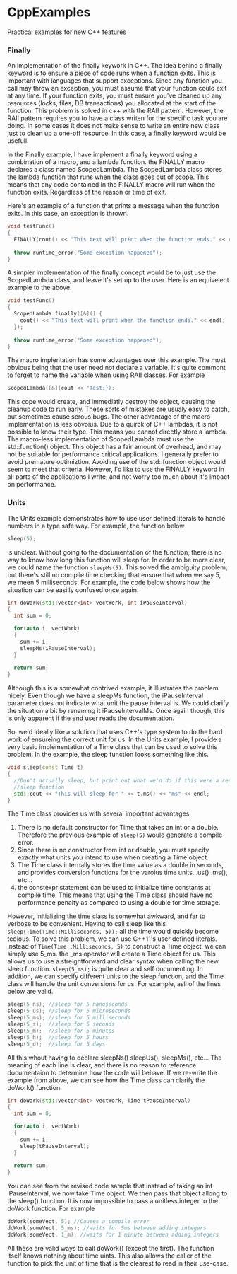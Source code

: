 # CppExamples
Practical examples for new C++ features

### Finally
An implementation of the finally keywork in C++. The idea behind a finally keyword
is to ensure a piece of code runs when a function exits. This is important with 
languages that support exceptions. Since any function you call may throw an exception,
you must assume that your function could exit at any time. If your function exits, you must
ensure you've cleaned up any resources (locks, files, DB transactions) you allocated at the
start of the function. This problem is solved in c++ with the RAII pattern. However, the RAII 
pattern requires you to have a class writen for the specific task you are doing. In some 
cases it does not make sense to write an entire new class just to clean up a one-off resource. 
In this case, a finally keyword would be usefull.

In the Finally example, I have implement a finally keyword using a combination of a macro, and
a lambda function. the FINALLY macro declares a class named ScopedLambda. The ScopedLambda
class stores the lambda function that runs when the class goes out of scope. This means that
any code contained in the FINALLY macro will run when the function exits. Regardless of the
reason or time of exit.

Here's an example of a function that prints a message when the function exits. In this case,
an exception is thrown.

```C++
void testFunc()
{
  FINALLY(cout() << "This text will print when the function ends." << endl;);
  
  throw runtime_error("Some exception happened");
}
```

A simpler implementation of the finally concept would be to just use the ScopedLambda
class, and leave it's set up to the user. Here is an equivelent example to the above.

```C++
void testFunc()
{
  ScopedLambda finally([&]() {
    cout() << "This text will print when the function ends." << endl;
  });
  
  throw runtime_error("Some exception happened");
}
```

The macro implentation has some advantages over this example. The most obvious 
being that the user need not declare a variable. It's quite commont to forget to
name the variable when using RAII classes. For example 

```C++
ScopedLambda([&]{cout << "Test;});
```

This cope would create, and immediatly destroy the object, causing the cleanup
code to run early. These sorts of mistakes are usualy easy to catch, but sometimes
cause serous bugs. The other advantage of the macro implementation is less obvoius.
Due to a quirck of C++ lambdas, it is not possible to know their type. This means
you cannot directly store a lambda. The macro-less implementation of ScopedLambda
must use the std::function() object. This object has a fair amount of overhead, and
may not be suitable for performance critical applications. I generally prefer to avoid
premature optimiztion. Avoiding use of the std::function object would seem to meet that
criteria. However, I'd like to use the FINALLY keyword in all parts of the applications I
write, and not worry too much about it's impact on performance.

### Units
The Units example demonstrates how to use user defined literals to handle
numbers in a type safe way. For example, the function below
```C++
sleep(5);
```
is unclear. Without going to the documentation of the function, there is no
way to know how long this function will sleep for. In order to be more clear, we could name the function
`sleepMs(5)`. This solved the ambiguity problem, but there's still no compile time checking that ensure that
when we say 5, we meen 5 milliseconds. For example, the code below shows how the situation can be easilly
confused once again.

```C++
int doWork(std::vector<int> vectWork, int iPauseInterval)
{
  int sum = 0;

  for(auto i, vectWork)
  {
    sum += i;
    sleepMs(iPauseInterval);
  }
  
  return sum;
}
```
Although this is a somewhat contrived example, it illustrates the problem nicely. Even though we have a
sleepMs function, the iPauseInterval parameter does not indicate what unit the pause interval is. We could
clarify the situation a bit by renaming it iPauseIntervalMs. Once again though, this is only apparent if the
end user reads the documentation. 

So, we'd ideally like a solution that uses C++'s type system to do the hard work of ensureing the correct unit
for us. In the Units example, I provide a very basic implementation of a Time class that can be used to solve
this problem. In the example, the sleep function looks something like this.

```C++
void sleep(const Time t)
{
  //Don't actually sleep, but print out what we'd do if this were a real
  //sleep function
  std::cout << "This will sleep for " << t.ms() << "ms" << endl;
}
```

The Time class provides us with several important advantages
1) There is no default constructor for Time that takes an int or a double. Therefore the previous 
  example of `sleep(5)` would generate a compile error.
2) Since there is no constructor from int or double, you must specify exactly what units you
  intend to use when creating a Time object.
3) The Time class internally stores the time value as a double in seconds, and provides conversion
  functions for the varoius time units. .us() .ms(), etc...
4) the constexpr statement can be used to initialize time constants at compile time. This means that
  using the Time class should have no performance penalty as compared to using a double for time storage.

However, initializing the time class is somewhat awkward, and far to verbose to be convenient. Having
to call sleep like this `sleep(Time(Time::Milliseconds, 5));` all the time would quickly become tedious.
To solve this problem, we can use C++11's user defined literals. instead of `Time(Time::Milliseconds, 5)`
to construct a Time object, we can simply use 5_ms. the _ms operator will create a Time object for us.
This allows us to use a streightforward and clear syntax when calling the new sleep function. `sleep(5_ms);`
is quite clear and self documenting. In addition, we can specify different units to the sleep function,
and the Time class will handle the unit conversions for us. For example, asll of the lines below are valid.

```C++
sleep(5_ns); //sleep for 5 nanoseconds
sleep(5_us); //sleep for 5 microseconds
sleep(5_ms); //sleep for 5 milliseconds
sleep(5_s);  //sleep for 5 seconds
sleep(5_m);  //sleep for 5 minutes
sleep(5_h);  //sleep for 5 hours
sleep(5_d);  //sleep for 5 days
```

All this whout having to declare sleepNs() sleepUs(), sleepMs(), etc... The meaning of each line is clear, 
and there is no reason to reference documentaion to determine how the code will behave. If we re-write the
example from above, we can see how the Time class can clarify the doWork() function.

```C++
int doWork(std::vector<int> vectWork, Time tPauseInterval)
{
  int sum = 0;

  for(auto i, vectWork)
  {
    sum += i;
    sleep(tPauseInterval);
  }
  
  return sum;
}
```

You can see from the revised code sample that instead of taking an int iPauseInterval, we now take Time object.
We then pass that object allong to the sleep() function. It is now impossible to pass a unitless integer 
to the doWork function.  For example

```C++
doWork(someVect, 5); //Causes a compile error
doWork(someVect, 5_ms); //waits for 5ms between adding integers
doWork(someVect, 1_m); //waits for 1 minute between adding integers
```

All these are valid ways to call doWork() (except the first). The function itself knows nothing about time uints. 
This also allows the caller of the function to pick the unit of time that is the clearest to read in their use-case.

